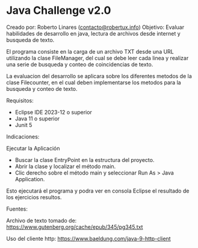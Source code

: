 Java Challenge v2.0
================================================================================
Creado por: Roberto Linares (contacto@robertux.info)
Objetivo: Evaluar habilidades de desarrollo en java, lectura de archivos desde internet y busqueda de texto.

El programa consiste en la carga de un archivo TXT desde una URL utilizando la clase FileManager, del cual se debe leer cada linea y realizar una serie de busqueda y conteo de coincidencias de texto.

La evaluacion del desarrollo se aplicara sobre los diferentes metodos de la clase Filecounter, en el cual deben implementarse los metodos para la busqueda y conteo de texto.

Requisitos:

 - Eclipse IDE 2023-12 o superior
 - Java 11 o superior
 - Junit 5 

Indicaciones:

Ejecutar la Aplicación

- Buscar la clase EntryPoint en la estructura del proyecto.
- Abrir la clase y localizar el método main.
- Clic derecho sobre el método main y seleccionar Run As > Java Application.

Esto ejecutará el programa y podra ver en consola Eclipse el resultado de los ejercicios resultos.

Fuentes:

Archivo de texto tomado de: https://www.gutenberg.org/cache/epub/345/pg345.txt

Uso del cliente http: https://www.baeldung.com/java-9-http-client 


